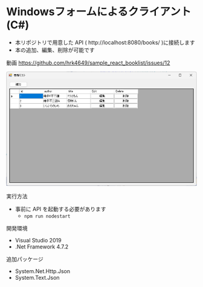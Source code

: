 # Windowsフォームによるクライアント(C#)

- 本リポジトリで用意した API ( http://localhost:8080/books/ )に接続します
- 本の追加、編集、削除が可能です

動画 https://github.com/hrk4649/sample_react_booklist/issues/12

![form](./images/form.png)

実行方法

- 事前に API を起動する必要があります
    - ```npm run nodestart```


開発環境

- Visual Studio 2019
- .Net Framework 4.7.2

追加パッケージ

- System.Net.Http.Json
- System.Text.Json